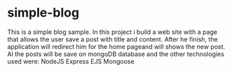 # simple-blog
This is a simple blog sample. In this project i build a web site with a page that allows the user save a post with title and content. After he finish, the application will redirect him for the home pageand will shows the new post. Al the posts will be save on mongoDB database and the other technologies used were:  NodeJS Express EJS Mongoose
